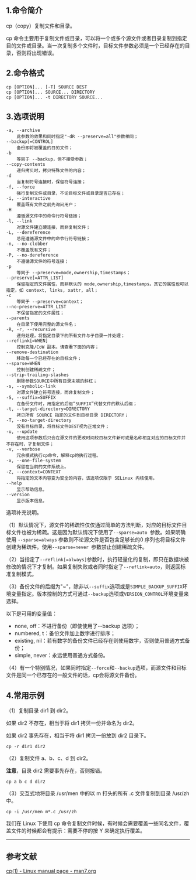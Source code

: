 ## 1.命令简介
cp（copy）复制文件和目录。

cp 命令主要用于复制文件或目录，可以将一个或多个源文件或者目录复制到指定目的文件或目录。当一次复制多个文件时，目标文件参数必须是一个已经存在的目录，否则将出现错误。

## 2.命令格式
```shell
cp [OPTION]... [-T] SOURCE DEST
cp [OPTION]... SOURCE... DIRECTORY
cp [OPTION]... -t DIRECTORY SOURCE...
```

## 3.选项说明
```
-a, --archive
	此参数的效果和同时指定"-dR --preserve=all"参数相同；
--backup[=CONTROL]
	备份即将被覆盖的目的文件；
-b
	等同于 --backup，但不接受参数；
--copy-contents
	递归拷贝时，拷贝特殊文件的内容；
-d
	当复制符号连接时，保留符号连接； 
-f, --force
	强行复制文件或目录，不论目标文件或目录是否已存在； 
-i, --interactive
	覆盖既有文件之前先询问用户； 
-H
	遵循源文件中的命令行符号链接；
-l, --link
	对源文件建立硬连接，而非复制文件；
-L, --dereference
	总是遵循源文件中的命令行符号链接；
-n, --no-clobber
	不覆盖既有文件；
-P, --no-dereference
	不遵循源文件的符号连接；
-p
	等同于 --preserve=mode,ownership,timestamps；
--preserve[=ATTR_LIST]
	保留指定的文件属性，而非默认的 mode,ownership,timestamps。其它的属性也可以指定，如 context, links, xattr, all；
-c
	等同于 --preserve=context；
--no-preserve=ATTR_LIST
	不保留指定的文件属性；
--parents
	在目录下使用完整的源文件名；
-R, -r, --recursive
	递归处理，将指定目录下的所有文件与子目录一并处理；
--reflink[=WHEN]
	控制克隆/CoW 副本。请查看下面的内容；
--remove-destination
	移动每一个已经存在的目标文件；
--sparse=WHEN
	控制创建稀疏文件；
--strip-trailing-slashes
	删除参数SOURCE中所有目录末端的斜杠；
-s, --symbolic-link
	对源文件建立符号连接，而非复制文件；
-S, --suffix=SUFFIX
	在备份文件时，用指定的后缀“SUFFIX”代替文件的默认后缀；
-t, --target-directory=DIRECTORY
	拷贝所有 SOURCE 指定的文件到目标目录 DIRECTORY；
-T, --no-target-directory
	没有目标目录，将目标文件DEST视为正常文件；
-u, --update
	使用这项参数后只会在源文件的更改时间较目标文件新时或是名称相互对应的目标文件并不存在时，才复制文件；
-v, --verbose
	冗余模式执行cp命令，解释cp的执行过程。
-x, --one-file-system
	保留在当前的文件系统上。
-Z, --context=CONTEXT
	将指定的文本内容变为安全的内容，该选项仅限于 SELinux 内核使用。
--help
	显示帮助信息。
--version
	显示版本信息。
```
选项补充说明。

（1）默认情况下，源文件的稀疏性仅仅通过简单的方法判断，对应的目标文件目标文件也被为稀疏。这是因为默认情况下使用了`--sparse=auto `参数。如果明确使用 `--sparse=always` 参数则不论源文件是否包含足够长的0 序列也将目标文件创建为稀疏件。使用`--sparse=never `参数禁止创建稀疏文件。

（2）当指定了`--reflink[=always]`参数时，执行轻量化的复制，即只在数据块被修改的情况下才复制。如果复制失败或者同时指定了`--reflink=auto`，则返回标准复制模式。

（3）备份文件的后缀为"~"，除非以`--suffix`选项或是`SIMPLE_BACKUP_SUFFIX`环境变量指定。版本控制的方式可通过`--backup`选项或`VERSION_CONTROL`环境变量来选择。

以下是可用的变量值：
- none, off：不进行备份（即使使用了--backup 选项）；
- numbered, t：备份文件加上数字进行排序；
- existing, nil：若有数字的备份文件已经存在则使用数字，否则使用普通方式备份；
- simple, never：永远使用普通方式备份。

（4）有一个特别情况，如果同时指定`--force`和`--backup`选项，而源文件和目标文件是同一个已存在的一般文件的话，cp会将源文件备份。

## 4.常用示例
（1）复制目录 dir1 到 dir2。

如果 dir2 不存在，相当于将 dir1 拷贝一份并命名为 dir2。

如果 dir2 事先存在，相当于将 dir1 拷贝一份放到 dir2 目录下。
```shell
cp -r dir1 dir2
```
（2）复制文件 a、b、c、d 到 dir2。

**注意**，目录 dir2 需要事先存在，否则报错。
```shell
cp a b c d dir2
```
（3）交互式地将目录 /usr/men 中的以 m 打头的所有 .c 文件复制到目录 /usr/zh 中。
```shell
cp -i /usr/men m*.c /usr/zh
```
我们在 Linux 下使用 cp 命令复制文件时候，有时候会需要覆盖一些同名文件，覆盖文件的时候都会有提示：需要不停的按 Y 来确定执行覆盖。

---
## 参考文献
[cp(1) - Linux manual page - man7.org](https://man7.org/linux/man-pages/man1/cp.1.html)

<Vssue title="cp" />